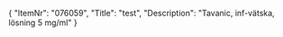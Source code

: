{
  "ItemNr": "076059",
  "Title": "test",
  "Description": "Tavanic, inf-vätska, lösning 5 mg/ml"
}